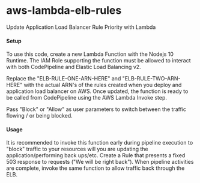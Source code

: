 # aws-lambda-elb-rules
Update Application Load Balancer Rule Priority with Lambda

#### Setup
To use this code, create a new Lambda Function with the Nodejs 10 Runtime. The IAM Role supporting the function must be allowed to interact with both CodePipeline and Elastic Load Balancing v2.

Replace the "ELB-RULE-ONE-ARN-HERE" and "ELB-RULE-TWO-ARN-HERE" with the actual ARN's of the rules created when you deploy and application load balancer on AWS. Once updated, the function is ready to be called from CodePipeline using the AWS Lambda Invoke step.

Pass "Block" or "Allow" as user parameters to switch between the traffic flowing / or being blocked.

#### Usage
It is recommended to invoke this function early during pipeline execution to "block" traffic to your resources will you are updating the application/performing back ups/etc. Create a Rule that presents a fixed 503 response to requests ("We will be right back"). When pipeline activities are complete, invoke the same function to allow traffic back through the ELB.
